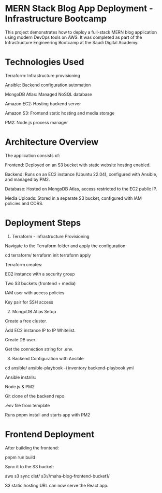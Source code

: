 # MERN Stack Blog App Deployment - Infrastructure Bootcamp

This project demonstrates how to deploy a full-stack MERN blog application using modern DevOps tools on AWS. It was completed as part of the Infrastructure Engineering Bootcamp at the Saudi Digital Academy.

# Technologies Used

Terraform: Infrastructure provisioning

Ansible: Backend configuration automation

MongoDB Atlas: Managed NoSQL database

Amazon EC2: Hosting backend server

Amazon S3: Frontend static hosting and media storage

PM2: Node.js process manager

# Architecture Overview

The application consists of:

Frontend: Deployed on an S3 bucket with static website hosting enabled.

Backend: Runs on an EC2 instance (Ubuntu 22.04), configured with Ansible, and managed by PM2.

Database: Hosted on MongoDB Atlas, access restricted to the EC2 public IP.

Media Uploads: Stored in a separate S3 bucket, configured with IAM policies and CORS.

# Deployment Steps

1. Terraform - Infrastructure Provisioning

Navigate to the Terraform folder and apply the configuration:

cd terraform/
terraform init
terraform apply

Terraform creates:

EC2 instance with a security group

Two S3 buckets (frontend + media)

IAM user with access policies

Key pair for SSH access

2. MongoDB Atlas Setup

Create a free cluster.

Add EC2 instance IP to IP Whitelist.

Create DB user.

Get the connection string for .env.

3. Backend Configuration with Ansible

cd ansible/
ansible-playbook -i inventory backend-playbook.yml

Ansible installs:

Node.js & PM2

Git clone of the backend repo

.env file from template

Runs pnpm install and starts app with PM2

# Frontend Deployment

After building the frontend:

pnpm run build

Sync it to the S3 bucket:

aws s3 sync dist/ s3://maha-blog-frontend-bucket1/

S3 static hosting URL can now serve the React app.
